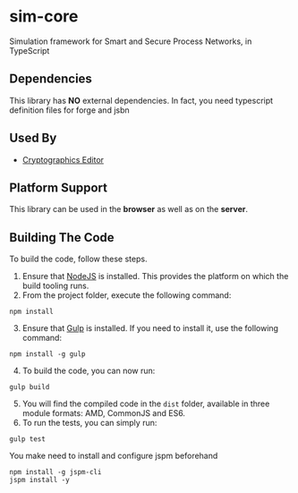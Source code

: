 # sim-core
Simulation framework for Smart and Secure Process Networks, in TypeScript

## Dependencies

This library has **NO** external dependencies.
In fact, you need typescript definition files for forge and jsbn


## Used By

* [Cryptographics Editor](https://github.com/cryptographics/cgfx-editor)

## Platform Support

This library can be used in the **browser** as well as on the **server**.

## Building The Code

To build the code, follow these steps.

1. Ensure that [NodeJS](http://nodejs.org/) is installed. This provides the platform on which the build tooling runs.
2. From the project folder, execute the following command:

  ```shell
  npm install
  ```
3. Ensure that [Gulp](http://gulpjs.com/) is installed. If you need to install it, use the following command:

  ```shell
  npm install -g gulp
  ```
4. To build the code, you can now run:

  ```shell
  gulp build
  ```
5. You will find the compiled code in the `dist` folder, available in three module formats: AMD, CommonJS and ES6.
6. To run the tests, you can simply run:

  ```shell
  gulp test
  ```
  You make need to install and configure jspm beforehand
  ```shell
  npm install -g jspm-cli
  jspm install -y
  ```


